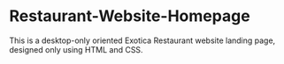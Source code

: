 # Restaurant-Website-Homepage
This is a desktop-only oriented Exotica Restaurant website landing page, designed only using HTML and CSS.
